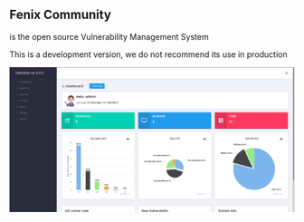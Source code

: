 ## Fenix Community
is the open source Vulnerability Management System

This is a development version, we do not recommend its use in production

![GitHub Logo](img.png)